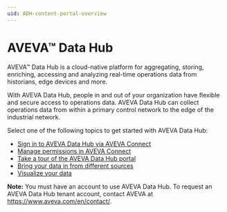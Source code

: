 ```yaml
---
uid: ADH-content-portal-overview
---
```


# AVEVA™ Data Hub

AVEVA™ Data Hub is a cloud-native platform for aggregating, storing, enriching, accessing and analyzing real-time operations data from historians, edge devices and more. 

With AVEVA Data Hub, people in and out of your organization have flexible and secure access to operations data. AVEVA Data Hub can collect operations data from within a primary control network to the edge of the industrial network. 

Select one of the following topics to get started with AVEVA Data Hub:

- [Sign in to AVEVA Data Hub via AVEVA Connect](xref:sign-in-cnnxt)
- [Manage permissions in AVEVA Connect](xref:manage-permissions-connect)
- [Take a tour of the AVEVA Data Hub portal](xref:introPortalInterface)
- [Bring your data in from different sources](xref:gsConnections)
- [Visualize your data](xref:lpvisualizedata)

**Note:** You must have an account to use AVEVA Data Hub. To request an AVEVA Data Hub tenant account, contact AVEVA at https://www.aveva.com/en/contact/.
